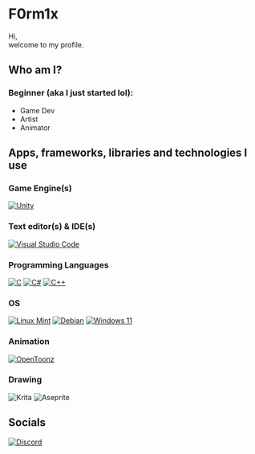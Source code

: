 # F0rm1x

Hi,<br>
welcome to my profile.
## Who am I?
### Beginner (aka I just started lol):
- Game Dev
- Artist
- Animator
## Apps, frameworks, libraries and technologies I use
### Game Engine(s)
[![Unity](https://img.shields.io/badge/unity-%23000000.svg?style=for-the-badge&logo=unity&logoColor=white)](https://unity.com/)
### Text editor(s) & IDE(s)
[![Visual Studio Code](https://img.shields.io/badge/Visual%20Studio%20Code-0078d7.svg?style=for-the-badge&logo=visual-studio-code&logoColor=white)](https://code.visualstudio.com/)
### Programming Languages
[![C](https://img.shields.io/badge/c-%2300599C.svg?style=for-the-badge&logo=c&logoColor=white)](https://www.iso.org/standard/82075.html)
[![C#](https://img.shields.io/badge/c%23-%23239120.svg?style=for-the-badge&logo=csharp&logoColor=white)](https://dotnet.microsoft.com/en-us/languages/csharp)
[![C++](https://img.shields.io/badge/c++-%2300599C.svg?style=for-the-badge&logo=c%2B%2B&logoColor=white)](https://isocpp.org/)
### OS
[![Linux Mint](https://img.shields.io/badge/Linux%20Mint-87CF3E?style=for-the-badge&logo=Linux%20Mint&logoColor=white)](https://linuxmint.com/)
[![Debian](https://img.shields.io/badge/Debian-D70A53?style=for-the-badge&logo=debian&logoColor=white)](https://www.debian.org/)
[![Windows 11](https://img.shields.io/badge/Windows%2011-%230079d5.svg?style=for-the-badge&logo=Windows%2011&logoColor=white)](https://www.microsoft.com/cs-cz/windows/get-windows-11)
### Animation
[![OpenToonz](https://www.startpage.com/av/proxy-image?piurl=http%3A%2F%2Fgarr8.altervista.org%2Fwp-content%2Fuploads%2F2016%2F03%2FOpenToonz_logo.jpg&sp=1730969193T2c50d12134f3457a5b298980836ae8b6d05f8937bad1132965e62e3317761be6)](https://opentoonz.github.io/e/)
### Drawing
![Krita](https://img.shields.io/badge/Krita-203759?style=for-the-badge&logo=krita&logoColor=EEF37B)
![Aseprite](https://img.shields.io/badge/Aseprite-FFFFFF?style=for-the-badge&logo=Aseprite&logoColor=#7D929E)
## Socials
[![Discord](https://img.shields.io/badge/Discord-%235865F2.svg?style=for-the-badge&logo=discord&logoColor=white)](https://discord.com/users/948139158222831637)
<!---
F0rm1x/F0rm1x is a ✨ special ✨ repository because its `README.md` (this file) appears on your GitHub profile.
You can click the Preview link to take a look at your changes.
--->
